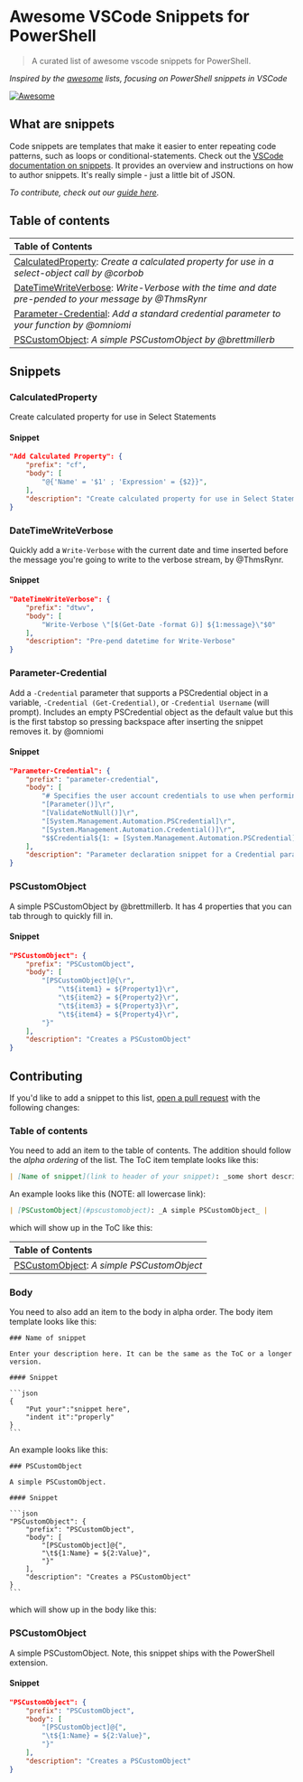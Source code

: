 # Awesome VSCode Snippets for PowerShell

> A curated list of awesome vscode snippets for PowerShell.

*Inspired by the [awesome](https://github.com/sindresorhus/awesome) lists, focusing on PowerShell snippets in VSCode*

[![Awesome](https://awesome.re/badge.svg)](https://awesome.re)

## What are snippets

Code snippets are templates that make it easier to enter repeating code patterns, such as loops or conditional-statements. Check out the [VSCode documentation on snippets](https://code.visualstudio.com/docs/editor/userdefinedsnippets). It provides an overview and instructions on how to author snippets. It's really simple - just a little bit of JSON.

_To contribute, check out our [guide here](#contributing)._

## Table of contents

| Table of Contents |
|:------------------|
| [CalculatedProperty](#calculatedproperty): _Create a calculated property for use in a select-object call by @corbob_ |
| [DateTimeWriteVerbose](#datetimewriteverbose): _Write-Verbose with the time and date pre-pended to your message by @ThmsRynr_ |
| [Parameter-Credential](#parameter-credential): _Add a standard credential parameter to your function by @omniomi_ |
| [PSCustomObject](#pscustomobject): _A simple PSCustomObject by @brettmillerb_ |

## Snippets

### CalculatedProperty

Create calculated property for use in Select Statements

#### Snippet

```json
"Add Calculated Property": {
	"prefix": "cf",
	"body": [
		"@{'Name' = '$1' ; 'Expression' = {$2}}",
	],
	"description": "Create calculated property for use in Select Statements"
}
```

### DateTimeWriteVerbose

Quickly add a `Write-Verbose` with the current date and time inserted before the message you're going to write to the verbose stream, by @ThmsRynr.

#### Snippet

```json
"DateTimeWriteVerbose": {
    "prefix": "dtwv",
    "body": [
        "Write-Verbose \"[$(Get-Date -format G)] ${1:message}\"$0"
    ],
    "description": "Pre-pend datetime for Write-Verbose"
}
```

### Parameter-Credential

Add a `-Credential` parameter that supports a PSCredential object in a variable, `-Credential (Get-Credential)`, or `-Credential Username` (will prompt). Includes an empty PSCredential object as the default value but this is the first tabstop so pressing backspace after inserting the snippet removes it. by @omniomi

#### Snippet

```json
"Parameter-Credential": {
    "prefix": "parameter-credential",
    "body": [
        "# Specifies the user account credentials to use when performing this task.\r",
        "[Parameter()]\r",
        "[ValidateNotNull()]\r",
        "[System.Management.Automation.PSCredential]\r",
        "[System.Management.Automation.Credential()]\r",
        "$$Credential${1: = [System.Management.Automation.PSCredential]::Empty}"
    ],
    "description": "Parameter declaration snippet for a Credential parameter."
}
```

### PSCustomObject

A simple PSCustomObject by @brettmillerb. It has 4 properties that you can tab through to quickly fill in.

#### Snippet

```json
"PSCustomObject": {
    "prefix": "PSCustomObject",
    "body": [
        "[PSCustomObject]@{\r",
            "\t${item1} = ${Property1}\r",
            "\t${item2} = ${Property2}\r",
            "\t${item3} = ${Property3}\r",
            "\t${item4} = ${Property4}\r",
        "}"
    ],
    "description": "Creates a PSCustomObject"
}
```

## Contributing

If you'd like to add a snippet to this list, [open a pull request](https://opensource.guide/how-to-contribute/#opening-a-pull-request) with the following changes:

### Table of contents

You need to add an item to the table of contents. The addition should follow the *alpha ordering* of the list.
The ToC item template looks like this:

```md
| [Name of snippet](link to header of your snippet): _some short description_ |
```

An example looks like this (NOTE: all lowercase link):

```md
| [PSCustomObject](#pscustomobject): _A simple PSCustomObject_ |
```

which will show up in the ToC like this:

| Table of Contents |
|:------------------|
| [PSCustomObject](#pscustomobject): _A simple PSCustomObject_ |

### Body

You need to also add an item to the body in alpha order. The body item template looks like this:

    ### Name of snippet

    Enter your description here. It can be the same as the ToC or a longer version.

    #### Snippet

    ```json
    {
        "Put your":"snippet here",
        "indent it":"properly"
    }
    ```

An example looks like this:

    ### PSCustomObject

    A simple PSCustomObject.

    #### Snippet

    ```json
    "PSCustomObject": {
        "prefix": "PSCustomObject",
        "body": [
            "[PSCustomObject]@{",
            "\t${1:Name} = ${2:Value}",
            "}"
        ],
        "description": "Creates a PSCustomObject"
    }
    ```

which will show up in the body like this:

### PSCustomObject

A simple PSCustomObject. Note, this snippet ships with the PowerShell extension.

#### Snippet

```json
"PSCustomObject": {
    "prefix": "PSCustomObject",
    "body": [
        "[PSCustomObject]@{",
        "\t${1:Name} = ${2:Value}",
        "}"
    ],
    "description": "Creates a PSCustomObject"
}
```

